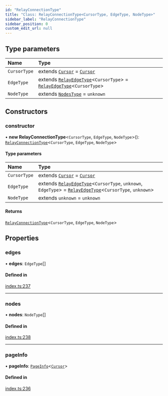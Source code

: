```yaml
---
id: "RelayConnectionType"
title: "Class: RelayConnectionType<CursorType, EdgeType, NodeType>"
sidebar_label: "RelayConnectionType"
sidebar_position: 0
custom_edit_url: null
---
```


## Type parameters

| Name | Type |
| :------ | :------ |
| `CursorType` | extends [`Cursor`](../interfaces/Cursor.md) = [`Cursor`](../interfaces/Cursor.md) |
| `EdgeType` | extends [`RelayEdgeType`](RelayEdgeType.md)\<`CursorType`\> = [`RelayEdgeType`](RelayEdgeType.md)\<`CursorType`\> |
| `NodeType` | extends [`NodesType`](../modules.md#nodestype) = `unknown` |

## Constructors

### constructor

• **new RelayConnectionType**\<`CursorType`, `EdgeType`, `NodeType`\>(): [`RelayConnectionType`](RelayConnectionType.md)\<`CursorType`, `EdgeType`, `NodeType`\>

#### Type parameters

| Name | Type |
| :------ | :------ |
| `CursorType` | extends [`Cursor`](../interfaces/Cursor.md) = [`Cursor`](../interfaces/Cursor.md) |
| `EdgeType` | extends [`RelayEdgeType`](RelayEdgeType.md)\<`CursorType`, `unknown`, `EdgeType`\> = [`RelayEdgeType`](RelayEdgeType.md)\<`CursorType`, `unknown`\> |
| `NodeType` | extends `unknown` = `unknown` |

#### Returns

[`RelayConnectionType`](RelayConnectionType.md)\<`CursorType`, `EdgeType`, `NodeType`\>

## Properties

### edges

• **edges**: `EdgeType`[]

#### Defined in

[index.ts:237](https://github.com/johnsonjo4531/typegraphql-relay-connections/blob/62106af/src/index.ts#L237)

___

### nodes

• **nodes**: `NodeType`[]

#### Defined in

[index.ts:238](https://github.com/johnsonjo4531/typegraphql-relay-connections/blob/62106af/src/index.ts#L238)

___

### pageInfo

• **pageInfo**: [`PageInfo`](PageInfo.md)\<[`Cursor`](../interfaces/Cursor.md)\>

#### Defined in

[index.ts:236](https://github.com/johnsonjo4531/typegraphql-relay-connections/blob/62106af/src/index.ts#L236)
